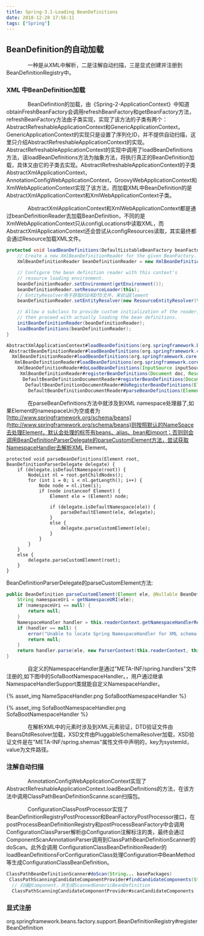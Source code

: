 ```yaml
---
title: Spring-3.1-Loading BeanDefinitions
date: 2018-12-28 17:56:11
tags: ["Spring"]
---
```

## BeanDefinition的自动加载
　　　　一种是从XML中解析，二是注解自动扫描，三是显式创建并注册到BeanDefinitionRegistry中。

### XML 中BeanDefinition加载
　　　　BeanDefinition的加载，由《Spring-2-ApplicationContext》中知道obtainFreshBeanFactory会调用refreshBeanFactory和getBeanFactory方法，refreshBeanFactory方法由子类实现，实现了该方法的子类有两个：AbstractRefreshableApplicationContext和GenericApplicationContext，GenericApplicationContext的实现只是设置了序列化ID，并不提供自动扫描，这里只介绍AbstractRefreshableApplicationContext的实现。AbstractRefreshableApplicationContext的实现中调用了loadBeanDefinitions方法，该loadBeanDefinitions方法为抽象方法，将执行真正的BeanDefinition加载，具体又由它的子类去实现。AbstractRefreshableApplicationContext的子类AbstractXmlApplicationContext，AnnotationConfigWebApplicationContext，GroovyWebApplicationContext和XmlWebApplicationContext实现了该方法，而加载XML中BeanDefinition的是AbstractXmlApplicationContext和XmlWebApplicationContext子类。


　　　　AbstractXmlApplicationContext和XmlWebApplicationContext都是通过beanDefinitionReader去加载BeanDefinition，不同的是XmlWebApplicationContext只从configLocations中读取XML，而AbstractXmlApplicationContext还会尝试从configResources读取，其实最终都会通过Resource加载XML文件。


```Java
protected void loadBeanDefinitions(DefaultListableBeanFactory beanFactory) throws BeansException, IOException {
	// Create a new XmlBeanDefinitionReader for the given BeanFactory.
	XmlBeanDefinitionReader beanDefinitionReader = new XmlBeanDefinitionReader(beanFactory);

	// Configure the bean definition reader with this context's
	// resource loading environment.
	beanDefinitionReader.setEnvironment(getEnvironment());
	beanDefinitionReader.setResourceLoader(this);
	// EntityResolver用于获取XSD和DTD文件，来验证Element
	beanDefinitionReader.setEntityResolver(new ResourceEntityResolver(this));

	// Allow a subclass to provide custom initialization of the reader,
	// then proceed with actually loading the bean definitions.
	initBeanDefinitionReader(beanDefinitionReader);
	loadBeanDefinitions(beanDefinitionReader);
}
```

```Java
AbstractXmlApplicationContext#loadBeanDefinitions(org.springframework.beans.factory.xml.XmlBeanDefinitionReader)
 AbstractBeanDefinitionReader#loadBeanDefinitions(org.springframework.core.io.Resource...)
  XmlBeanDefinitionReader#loadBeanDefinitions(org.springframework.core.io.Resource)
   XmlBeanDefinitionReader#loadBeanDefinitions(org.springframework.core.io.support.EncodedResource)
    XmlBeanDefinitionReader#doLoadBeanDefinitions(InputSource inputSource, Resource resource)
     XmlBeanDefinitionReader#registerBeanDefinitions(Document doc, Resource resource)
      DefaultBeanDefinitionDocumentReader#registerBeanDefinitions(Document doc, XmlReaderContext readerContext)
       DefaultBeanDefinitionDocumentReader#doRegisterBeanDefinitions(Element root) 
        DefaultBeanDefinitionDocumentReader#parseBeanDefinitions(Element root, BeanDefinitionParserDelegate delegate)
```

　　　　在parseBeanDefinitions方法中就涉及到XML namespace处理器了,如果Element的namespaceUri为空或者为[http://www.springframework.org/schema/beans](http://www.springframework.org/schema/beans)则按照默认的NameSpace去处理Element，默认会处理的标签有beans、alias、bean和import；否则则会调用BeanDefinitionParserDelegate的parseCustomElement方法，尝试获取NamespaceHandler去解析XML Element。

```
protected void parseBeanDefinitions(Element root, BeanDefinitionParserDelegate delegate) {
	if (delegate.isDefaultNamespace(root)) {
		NodeList nl = root.getChildNodes();
		for (int i = 0; i < nl.getLength(); i++) {
			Node node = nl.item(i);
			if (node instanceof Element) {
				Element ele = (Element) node;
				
				if (delegate.isDefaultNamespace(ele)) {
					parseDefaultElement(ele, delegate);
				}
				else {
					delegate.parseCustomElement(ele);
				}
			}
		}
	}
	else {
		delegate.parseCustomElement(root);
	}
}
```


BeanDefinitionParserDelegate的parseCustomElement方法:
```Java
public BeanDefinition parseCustomElement(Element ele, @Nullable BeanDefinition containingBd) {
	String namespaceUri = getNamespaceURI(ele);
	if (namespaceUri == null) {
		return null;
	}
	NamespaceHandler handler = this.readerContext.getNamespaceHandlerResolver().resolve(namespaceUri);
	if (handler == null) {
		error("Unable to locate Spring NamespaceHandler for XML schema namespace [" + namespaceUri + "]", ele);
		return null;
	}
	return handler.parse(ele, new ParserContext(this.readerContext, this, containingBd));
}
```
　　　　自定义的NamespaceHandler是通过"META-INF/spring.handlers"文件注册的,如下图中的SofaBootNamespaceHandler。，用户通过继承NamespaceHandlerSupport类就能自定义NamespaceHandler。

{% asset_img NameSpaceHandler.png SofaBootNamespaceHandler %}

{% asset_img SofaBootNamespaceHandler.png SofaBootNamespaceHandler %}


　　　　在解析XML中的元素时涉及到XML元素验证，DTD验证文件由BeansDtdResolver加载，XSD文件由PluggableSchemaResolver加载，XSD验证文件是在"META-INF/spring.shemas"属性文件中声明的，key为systemId，value为文件路径。


 
### 注解自动扫描

　　　　AnnotationConfigWebApplicationContext实现了AbstractRefreshableApplicationContext.loadBeanDefinitions的方法，在该方法中调用ClassPathBeanDefinitionScanne.scan扫描包。

　　　　ConfigurationClassPostProcessor实现了BeanDefinitionRegistryPostProcessor和BeanFactoryPostProcessor接口，在postProcessBeanDefinitionRegistry和postProcessBeanFactory中会调用ConfigurationClassParser解析@Configuration注解标注的类，最终会通过ComponentScanAnnotationParser调用到ClassPathBeanDefinitionScanner的doScan。此外会调用 ConfigurationClassBeanDefinitionReader的loadBeanDefinitionsForConfigurationClass处理Configuration中BeanMethod等生成ConfigurationClassBeanDefinition。


```Java
ClassPathBeanDefinitionScanner#doScan(String... basePackages)
 ClassPathScanningCandidateComponentProvider#findCandidateComponents(String basePackage)
  // 扫描@Component，并生成ScannedGenericBeanDefinition
  ClassPathScanningCandidateComponentProvider#scanCandidateComponents

```

### 显式注册

org.springframework.beans.factory.support.BeanDefinitionRegistry#registerBeanDefinition